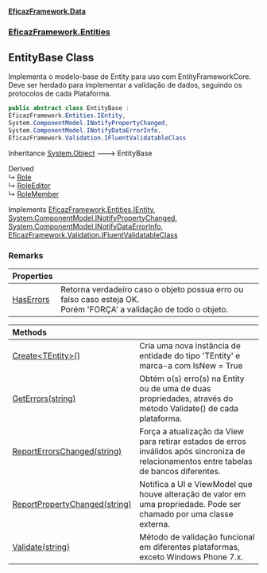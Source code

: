#### [EficazFramework.Data](EficazFrameworkData.md 'EficazFramework Data')
### [EficazFramework.Entities](EficazFrameworkData.md#EficazFramework_Entities 'EficazFramework.Entities')
## EntityBase Class
Implementa o modelo-base de Entity para uso com EntityFrameworkCore.  
Deve ser herdado para implementar a validação de dados, seguindo os protocolos de cada Plataforma.  
```csharp
public abstract class EntityBase :
EficazFramework.Entities.IEntity,
System.ComponentModel.INotifyPropertyChanged,
System.ComponentModel.INotifyDataErrorInfo,
EficazFramework.Validation.IFluentValidatableClass
```

Inheritance [System.Object](https://docs.microsoft.com/en-us/dotnet/api/System.Object 'System.Object') &#129106; EntityBase  

Derived  
&#8627; [Role](Role.md 'EficazFramework.Security.Role')  
&#8627; [RoleEditor](RoleEditor.md 'EficazFramework.Security.RoleEditor')  
&#8627; [RoleMember](RoleMember.md 'EficazFramework.Security.RoleMember')  

Implements [EficazFramework.Entities.IEntity](https://docs.microsoft.com/en-us/dotnet/api/EficazFramework.Entities.IEntity 'EficazFramework.Entities.IEntity'), [System.ComponentModel.INotifyPropertyChanged](https://docs.microsoft.com/en-us/dotnet/api/System.ComponentModel.INotifyPropertyChanged 'System.ComponentModel.INotifyPropertyChanged'), [System.ComponentModel.INotifyDataErrorInfo](https://docs.microsoft.com/en-us/dotnet/api/System.ComponentModel.INotifyDataErrorInfo 'System.ComponentModel.INotifyDataErrorInfo'), [EficazFramework.Validation.IFluentValidatableClass](https://docs.microsoft.com/en-us/dotnet/api/EficazFramework.Validation.IFluentValidatableClass 'EficazFramework.Validation.IFluentValidatableClass')  
### Remarks

| Properties | |
| :--- | :--- |
| [HasErrors](EntityBase_HasErrors.md 'EficazFramework.Entities.EntityBase.HasErrors') | Retorna verdadeiro caso o objeto possua erro ou falso caso esteja OK.<br/>Porém 'FORÇA' a validação de todo o objeto.<br/> |

| Methods | |
| :--- | :--- |
| [Create&lt;TEntity&gt;()](EntityBase_Create_TEntity_().md 'EficazFramework.Entities.EntityBase.Create&lt;TEntity&gt;()') | Cria uma nova instância de entidade do tipo 'TEntity' e marca-a com IsNew = True<br/> |
| [GetErrors(string)](EntityBase_GetErrors(string).md 'EficazFramework.Entities.EntityBase.GetErrors(string)') | Obtém o(s) erro(s) na Entity ou de uma de duas propriedades, através do método Validate() de cada plataforma.<br/> |
| [ReportErrorsChanged(string)](EntityBase_ReportErrorsChanged(string).md 'EficazFramework.Entities.EntityBase.ReportErrorsChanged(string)') | Força a atualização da View para retirar estados de erros inválidos após sincroniza de relacionamentos entre tabelas de bancos diferentes.<br/> |
| [ReportPropertyChanged(string)](EntityBase_ReportPropertyChanged(string).md 'EficazFramework.Entities.EntityBase.ReportPropertyChanged(string)') | Notifica a UI e ViewModel que houve alteração de valor em uma propriedade. Pode ser chamado por uma classe externa.<br/> |
| [Validate(string)](EntityBase_Validate(string).md 'EficazFramework.Entities.EntityBase.Validate(string)') | Método de validação funcional em diferentes plataformas, exceto Windows Phone 7.x.<br/> |
